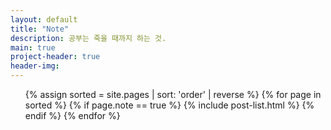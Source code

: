 ```yaml
---
layout: default
title: "Note"
description: 공부는 죽을 때까지 하는 것.
main: true
project-header: true
header-img: 
---
```

<ul class="catalogue">
{% assign sorted = site.pages | sort: 'order' | reverse %}
{% for page in sorted %}
{% if page.note == true %}
{% include post-list.html %}
{% endif %}
{% endfor %}
</ul>